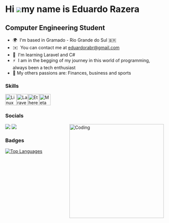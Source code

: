 Hi ![](https://user-images.githubusercontent.com/18350557/176309783-0785949b-9127-417c-8b55-ab5a4333674e.gif)my name is Eduardo Razera
======================================================================================================================================

Computer Engineering Student
----------------------------

* 🌍  I'm based in Gramado - Rio Grande do Sul 🇧🇷
* ✉️  You can contact me at [eduardorabr@gmail.com](mailto:eduardorabr@gmail.com)
* 🧠  I'm learning Laravel and C#
* ⚡  I am in the begging of my journey in this world of programming, always been a tech enthusiast
* 💚  My others passions are: Finances, business and sports

### Skills


<p align="left">
<a href="https://www.linux.org" target="_blank" rel="noreferrer"><img src="https://raw.githubusercontent.com/danielcranney/readme-generator/main/public/icons/skills/linux-colored.svg" width="36" height="36" alt="Linux" /></a><a href="https://laravel.com/" target="_blank" rel="noreferrer"><img src="https://raw.githubusercontent.com/danielcranney/readme-generator/main/public/icons/skills/laravel-colored.svg" width="36" height="36" alt="Laravel" /></a><a href="https://ethereum.org/en/" target="_blank" rel="noreferrer"><img src="https://raw.githubusercontent.com/danielcranney/readme-generator/main/public/icons/skills/ethereum-colored.svg" width="36" height="36" alt="Ethereum" /></a><a href="https://metamask.io/" target="_blank" rel="noreferrer"><img src="https://raw.githubusercontent.com/danielcranney/readme-generator/main/public/icons/skills/metamask-colored.svg" width="36" height="36" alt="MetaMask" /></a>
</p>


### Socials
<div>
<a href="https://instagram.com/razeraedu" target="_blank"><img src="https://img.shields.io/badge/-Instagram-%23E4405F?style=for-the-badge&logo=instagram&logoColor=white" target="_blank"></a>
<a href="https://www.linkedin.com/in/rafaella-ballerini-45875016a" target="_blank"><img src="https://img.shields.io/badge/-LinkedIn-%230077B5?style=for-the-badge&logo=linkedin&logoColor=white" target="_blank"></a> 
<img align="right" alt="Coding" widht="10px" height="300" src="https://i.pinimg.com/originals/bd/4e/d3/bd4ed327189c2a56695beb91cd534570.gif">
</div>

### Badges

<a href="https://github.com/erazera" align="left"><img src="https://github-readme-stats.vercel.app/api/top-langs/?username=erazera&langs_count=10&title_color=0891b2&text_color=ffffff&icon_color=0891b2&bg_color=1c1917&hide_border=true&locale=en&custom_title=Top%20%Languages" alt="Top Languages" /></a>
